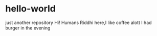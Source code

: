 # hello-world
just another repository
Hi! Humans
Riddhi here,I like coffee alott
I had burger in the evening

